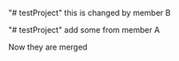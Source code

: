 
"# testProject"  this is changed by member B

"# testProject"   add some from member A

Now they are merged
